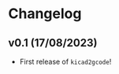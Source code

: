 # Changelog

<!--next-version-placeholder-->

## v0.1 (17/08/2023)

- First release of `kicad2gcode`!